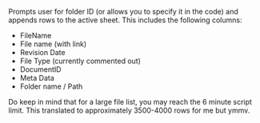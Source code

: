 Prompts user for folder ID (or allows you to specify it in the code) and appends rows to the active sheet. This includes the following columns:
* FileName
* File name (with link)
* Revision Date
* File Type (currently commented out)
* DocumentID
* Meta Data
* Folder name / Path

Do keep in mind that for a large file list, you may reach the 6 minute script limit. This translated to approximately 3500-4000 rows for me but ymmv.
